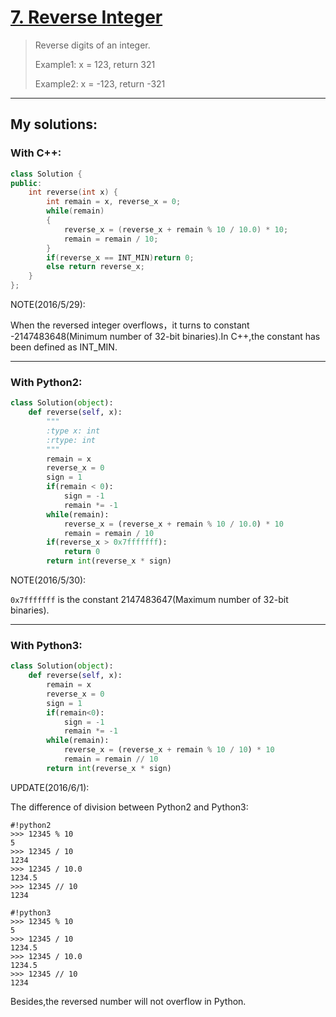 [7. Reverse Integer](https://leetcode.com/problems/reverse-integer/)
====================
>Reverse digits of an integer.
>
>Example1: x = 123, return 321
>
>Example2: x = -123, return -321 

------

## My solutions:
### With C++:

```C++
class Solution {
public:
    int reverse(int x) {
        int remain = x, reverse_x = 0;
        while(remain)
        {
            reverse_x = (reverse_x + remain % 10 / 10.0) * 10;
            remain = remain / 10;
        }
        if(reverse_x == INT_MIN)return 0;
        else return reverse_x;
    }
};
```

NOTE(2016/5/29):

When the reversed integer overflows，it turns to constant -2147483648(Minimum number of 32-bit binaries).In C++,the constant has been defined as INT_MIN.

-------

### With Python2:
```Python
class Solution(object):
    def reverse(self, x):
        """
        :type x: int
        :rtype: int
        """
        remain = x
        reverse_x = 0
        sign = 1
        if(remain < 0):
            sign = -1
            remain *= -1 
        while(remain):
            reverse_x = (reverse_x + remain % 10 / 10.0) * 10
            remain = remain / 10
        if(reverse_x > 0x7fffffff):
            return 0
        return int(reverse_x * sign)
```

NOTE(2016/5/30):

`0x7fffffff` is the constant 2147483647(Maximum number of 32-bit binaries).

----------

### With Python3:
```Python
class Solution(object):
    def reverse(self, x):
        remain = x
        reverse_x = 0
        sign = 1
        if(remain<0):
            sign = -1
            remain *= -1 
        while(remain):
            reverse_x = (reverse_x + remain % 10 / 10) * 10
            remain = remain // 10
        return int(reverse_x * sign)
```

UPDATE(2016/6/1):

The difference of division between Python2 and Python3:

```
#!python2
>>> 12345 % 10
5
>>> 12345 / 10
1234
>>> 12345 / 10.0
1234.5
>>> 12345 // 10
1234

#!python3
>>> 12345 % 10
5
>>> 12345 / 10
1234.5
>>> 12345 / 10.0
1234.5
>>> 12345 // 10
1234
```

Besides,the reversed number will not overflow in Python.

